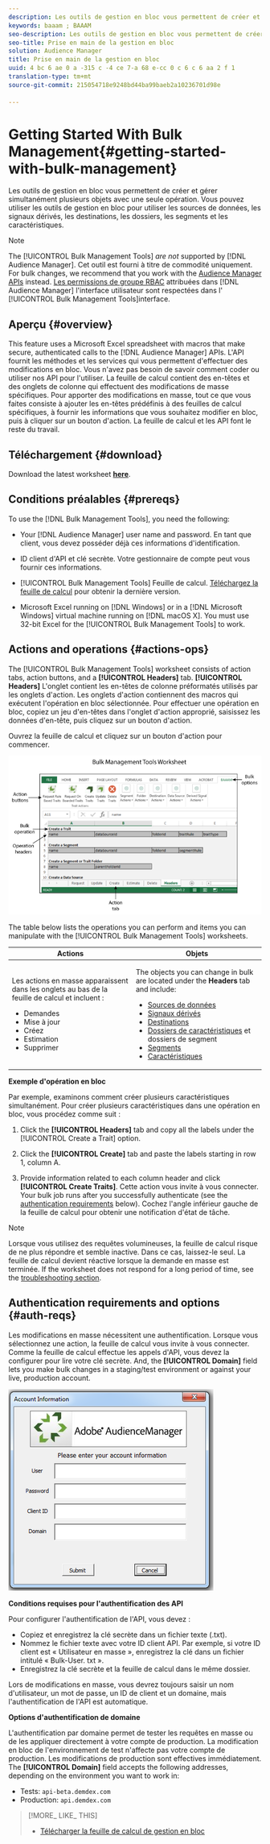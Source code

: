 ```yaml
---
description: Les outils de gestion en bloc vous permettent de créer et gérer simultanément plusieurs objets avec une seule opération. Vous pouvez utiliser les outils de gestion en bloc pour utiliser les sources de données, les signaux dérivés, les destinations, les dossiers, les segments et les caractéristiques.
keywords: baaam ; BAAAM
seo-description: Les outils de gestion en bloc vous permettent de créer et gérer simultanément plusieurs objets avec une seule opération. Vous pouvez utiliser les outils de gestion en bloc pour utiliser les sources de données, les signaux dérivés, les destinations, les dossiers, les segments et les caractéristiques.
seo-title: Prise en main de la gestion en bloc
solution: Audience Manager
title: Prise en main de la gestion en bloc
uuid: 4 bc 6 ae 0 a -315 c -4 ce 7-a 68 e-cc 0 c 6 c 6 aa 2 f 1
translation-type: tm+mt
source-git-commit: 215054718e9248bd44ba99baeb2a10236701d98e

---
```



# Getting Started With Bulk Management{#getting-started-with-bulk-management}

Les outils de gestion en bloc vous permettent de créer et gérer simultanément plusieurs objets avec une seule opération. Vous pouvez utiliser les outils de gestion en bloc pour utiliser les sources de données, les signaux dérivés, les destinations, les dossiers, les segments et les caractéristiques.

<!-- 

c_bulk_start.xml

 -->

>[!NOTE]
>
>The [!UICONTROL Bulk Management Tools] *are not* supported by [!DNL Audience Manager]. Cet outil est fourni à titre de commodité uniquement. For bulk changes, we recommend that you work with the [Audience Manager APIs](../../api/rest-api-main/aam-api-getting-started.md) instead. [Les permissions de groupe RBAC](../../features/administration/administration-overview.md) attribuées dans [!DNL Audience Manager] l'interface utilisateur sont respectées dans l' [!UICONTROL Bulk Management Tools]interface.

## Aperçu {#overview}

This feature uses a Microsoft Excel spreadsheet with macros that make secure, authenticated calls to the [!DNL Audience Manager] APIs. L'API fournit les méthodes et les services qui vous permettent d'effectuer des modifications en bloc. Vous n'avez pas besoin de savoir comment coder ou utiliser nos API pour l'utiliser. La feuille de calcul contient des en-têtes et des onglets de colonne qui effectuent des modifications de masse spécifiques. Pour apporter des modifications en masse, tout ce que vous faites consiste à ajouter les en-têtes prédéfinis à des feuilles de calcul spécifiques, à fournir les informations que vous souhaitez modifier en bloc, puis à cliquer sur un bouton d'action. La feuille de calcul et les API font le reste du travail.

## Téléchargement {#download}

Download the latest worksheet **[here](assets/BAAAM_August_2018.xlsm)**.

## Conditions préalables {#prereqs}

To use the [!DNL Bulk Management Tools], you need the following:

* Your [!DNL Audience Manager] user name and password. En tant que client, vous devez posséder déjà ces informations d'identification.
* ID client d'API et clé secrète. Votre gestionnaire de compte peut vous fournir ces informations.
* [!UICONTROL Bulk Management Tools] Feuille de calcul. [Téléchargez la feuille de calcul](/help/using/reference/bulk-management-tools/bulk-management-intro.md#download) pour obtenir la dernière version.

* Microsoft Excel running on [!DNL Windows] or in a [!DNL Microsoft Windows] virtual machine running on [!DNL macOS X]. You must use 32-bit Excel for the [!UICONTROL Bulk Management Tools] to work.

## Actions and operations {#actions-ops}

The [!UICONTROL Bulk Management Tools] worksheet consists of action tabs, action buttons, and a **[!UICONTROL Headers]** tab. **[!UICONTROL Headers]** L'onglet contient les en-têtes de colonne préformatés utilisés par les onglets d'action. Les onglets d'action contiennent des macros qui exécutent l'opération en bloc sélectionnée. Pour effectuer une opération en bloc, copiez un jeu d'en-têtes dans l'onglet d'action approprié, saisissez les données d'en-tête, puis cliquez sur un bouton d'action.

Ouvrez la feuille de calcul et cliquez sur un bouton d'action pour commencer.

![](assets/bamwrkbk.png)

The table below lists the operations you can perform and items you can manipulate with the [!UICONTROL Bulk Management Tools] worksheets.

<table id="table_B9B3E09B692E42BAA52FB32C18B00709"> 
 <thead> 
  <tr> 
   <th colname="col1" class="entry"> Actions </th> 
   <th colname="col2" class="entry"> Objets </th> 
  </tr> 
 </thead>
 <tbody> 
  <tr> 
   <td colname="col1"> <p>Les actions en masse apparaissent dans les onglets au bas de la feuille de calcul et incluent : </p> <p> 
     <ul id="ul_49F46B9E00C045D29E40258EB7BDCFBB"> 
      <li id="li_193C41EA19EF4D738FBA037D2BF9B05C">Demandes </li> 
      <li id="li_5BE2E13D839F4958AAA5C01B7EFC5096">Mise à jour </li> 
      <li id="li_4CCCC739795945DF8C89787F9A67EB88">Créez     </li> 
      <li id="li_C7D36D2BDF0448CEAF3A5EABE41038E8">Estimation </li> 
      <li id="li_07A3E94326124A3092362D9896EB7732">Supprimer </li> 
     </ul> </p> </td> 
   <td colname="col2"> <p>The objects you can change in bulk are located under the <b><span class="uicontrol"> Headers</span></b> tab and include: </p> <p> 
     <ul id="ul_A7A96F2B1B63430B9A1E1184AC5FA8F2"> 
      <li id="li_E3D9E2E190B04BE685337AC6140C371C"> <a href="../../features/datasources-list-and-settings.md#data-sources-list-and-settings"> Sources de données</a> </li> 
      <li id="li_B645385E40684FA28770913EAF18CB2C"> <a href="../../features/derived-signals.md"> Signaux dérivés</a> </li> 
      <li id="li_9059F8C4A41A410899BDEFC76D3F5949"> <a href="../../features/destinations/destinations.md"> Destinations</a> </li> 
      <li id="li_BB5A445150754E53AA38C78461326932"> <a href="../../features/traits/trait-storage.md#trait-storage"> Dossiers de caractéristiques</a> et dossiers de segment </li> 
      <li id="li_7A27DBF64E0945CF8AE8C96E8C6EDA09"> <a href="../../features/segments/segments-purpose.md"> Segments</a> </li> 
      <li id="li_A4640A34930040DEA8555EAF0AE2A702"> <a href="../../features/traits/trait-details-page.md"> Caractéristiques</a> </li> 
     </ul> </p> </td> 
  </tr> 
 </tbody> 
</table>

**Exemple d'opération en bloc**

Par exemple, examinons comment créer plusieurs caractéristiques simultanément. Pour créer plusieurs caractéristiques dans une opération en bloc, vous procédez comme suit :

1. Click the **[!UICONTROL Headers]** tab and copy all the labels under the [!UICONTROL Create a Trait] option.

2. Click the **[!UICONTROL Create]** tab and paste the labels starting in row 1, column A.
3. Provide information related to each column header and click **[!UICONTROL Create Traits]**. Cette action vous invite à vous connecter. Your bulk job runs after you successfully authenticate (see the [authentication requirements](../../reference/bulk-management-tools/bulk-management-intro.md#auth-reqs) below). Cochez l'angle inférieur gauche de la feuille de calcul pour obtenir une notification d'état de tâche.

>[!NOTE]
>
>Lorsque vous utilisez des requêtes volumineuses, la feuille de calcul risque de ne plus répondre et semble inactive. Dans ce cas, laissez-le seul. La feuille de calcul devient réactive lorsque la demande en masse est terminée. If the worksheet does not respond for a long period of time, see the [troubleshooting section](../../reference/bulk-management-tools/bulk-troubleshooting.md).

## Authentication requirements and options {#auth-reqs}

Les modifications en masse nécessitent une authentification. Lorsque vous sélectionnez une action, la feuille de calcul vous invite à vous connecter. Comme la feuille de calcul effectue les appels d'API, vous devez la configurer pour lire votre clé secrète. And, the **[!UICONTROL Domain]** field lets you make bulk changes in a staging/test environment or against your live, production account.

![](assets/bamauth.png)

**Conditions requises pour l'authentification des API**

Pour configurer l'authentification de l'API, vous devez :

* Copiez et enregistrez la clé secrète dans un fichier texte (.txt).
* Nommez le fichier texte avec votre ID client API. Par exemple, si votre ID client est « Utilisateur en masse », enregistrez la clé dans un fichier intitulé « Bulk-User. txt ».
* Enregistrez la clé secrète et la feuille de calcul dans le même dossier.

Lors de modifications en masse, vous devrez toujours saisir un nom d'utilisateur, un mot de passe, un ID de client et un domaine, mais l'authentification de l'API est automatique.

**Options d'authentification de domaine**

L'authentification par domaine permet de tester les requêtes en masse ou de les appliquer directement à votre compte de production. La modification en bloc de l'environnement de test n'affecte pas votre compte de production. Les modifications de production sont effectives immédiatement. The **[!UICONTROL Domain]** field accepts the following addresses, depending on the environment you want to work in:

* Tests: `api-beta.demdex.com`
* Production: `api.demdex.com`

>[!MORE_ LIKE_ THIS]
>
>* [Télécharger la feuille de calcul de gestion en bloc](assets/BAAAM_August_2018.xlsm)

